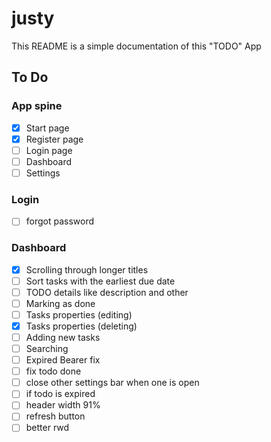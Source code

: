 # justy

This README is a simple documentation of this "TODO" App

## To Do

### App spine
- [x] Start page
- [x] Register page
- [ ] Login page
- [ ] Dashboard
- [ ] Settings

### Login
- [ ] forgot password

### Dashboard
- [x] Scrolling through longer titles
- [ ] Sort tasks with the earliest due date
- [ ] TODO details like description and other
- [ ] Marking as done
- [ ] Tasks properties (editing)
- [x] Tasks properties (deleting)
- [ ] Adding new tasks
- [ ] Searching
- [ ] Expired Bearer fix
- [ ] fix todo done
- [ ] close other settings bar when one is open
- [ ] if todo is expired
- [ ] header width 91%
- [ ] refresh button
- [ ] better rwd
